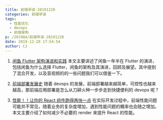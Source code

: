 ```yaml
---
title: 前端早读-20191220
categories: 前端早读
tags:
  - 性能优化
  - devops
  - 前端架构
p: /2019Q4/前端早读-20191220
date: 2019-12-20 17:54:54
author: CJ
---
```

1. [闲鱼 Flutter 架构演进和实践](https://mp.weixin.qq.com/s/Xl7NhjS5PSU98yw9_CMZEw)
本文主要讲述了闲鱼一年半在 Flutter 的演进，包括闲鱼为什么选择 Flutter，闲鱼的架构及其演进，回顾及展望。其中提到了混合开发，以及音视频的的一些问题我们可以借鉴一下。

2. [前端部署发展史](https://mp.weixin.qq.com/s/T_Uig7XAljyl4E4OjjtdCw)
随着 devops 的发展，前端部署越来越简单，可控性也越来越高，那前端应用部署是怎么从刀耕火种一步步走到快捷便利的 devops 呢？

3. [性能！！让你的 React 组件跑得再快一点](https://mp.weixin.qq.com/s/LG_1WXWFJQbuJuHiTqXzyw)
在实际开发过程中，前端性能问题可能并不常见，随着业务的复杂度增加，遇到性能问题的概率也会随之增加。本文主要介绍了如何减少不必要的 render 来提升 React 的性能。
